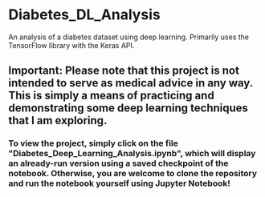 # Diabetes_DL_Analysis
An analysis of a diabetes dataset using deep learning. Primarily uses the TensorFlow library with the Keras API.

## **Important**: Please note that this project is not intended to serve as medical advice in any way. This is simply a means of practicing and demonstrating some deep learning techniques that I am exploring.

### To view the project, simply click on the file "Diabetes_Deep_Learning_Analysis.ipynb", which will display an already-run version using a saved checkpoint of the notebook. Otherwise, you are welcome to clone the repository and run the notebook yourself using Jupyter Notebook! 
